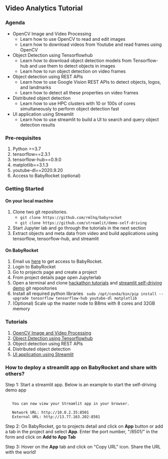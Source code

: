 ## Video Analytics Tutorial

### Agenda

- OpenCV Image and Video Processing
    - Learn how to use OpenCV to read and edit images
    - Learn how to download videos from Youtube and read frames using OpenCV
- Object Detection using Tensorflowhub
    - Learn how to download object detection models from Tensorflow-hub and use them to detect objects in images
    - Learn how to run object detection on video frames
- Object detection using REST APIs
    - Learn how to use Google Vision REST APIs to detect objects, logos, and landmarks
    - Learn how to detect all these properties on video frames
- Distributed object detection
    - Learn how to use HPC clusters with 10 or 100s of cores simultaneously to perform object detection fast
- UI application using Streamlit
   - Learn how to use streamlit to build a UI to search and query object detection results

### Pre-requisites

1. Python >=3.7
2. tensorflow==2.3.1
3. tensorflow-hub==0.9.0
4. matplotlib==3.1.3
5. youtube-dl==2020.9.20
6. Access to BabyRocket (optional)

### Getting Started

#### On your local machine
1. Clone two git repositories.
    - `git clone https://github.com/rmlhq/babyrocket`
    - `git clone https://github.com/streamlit/demo-self-driving`
2. Start Jupyter lab and go through the tutorials in the next section
3. Extract objects and meta data from video and build applications using tensorflow, tensorflow-hub, and streamlit 

#### On BabyRocket
1. Email us [here](mailto:info@rocketml.net) to get access to BabyRocket.
2. Login to BabyRocket
3. Go to projects page and create a project
4. From project details page open Jupyterlab
5. Open a terminal and clone [hackathon tutorials](https://github.com/rmlhq/babyrocket) and [streamlit self-driving demo](https://github.com/streamlit/demo-self-driving) git repositories
6. Install all required python libraries 
   ` sudo /opt/conda/bin/pip install --upgrade tensorflow tensorflow-hub youtube-dl matplotlib`
7. (Optional) Scale up the master node to B8ms with 8 cores and 32GB memory


### Tutorials

1. [OpenCV Image and Video Processing](opencv_image_video_processing.ipynb)
2. [Object Detection using Tensorflowhub](object_detection.ipynb)
3. Object detection using REST APIs
4. Distributed object detection 
5. [UI application using Streamlit](https://github.com/streamlit/demo-self-driving)

### How to deploy a streamlit app on BabyRocket and share with others?

Step 1: Start a streamlit app. Below is an example to start the self-driving demo app
```streamlit run https://raw.githubusercontent.com/streamlit/demo-self-driving/master/app.py
   
   You can now view your Streamlit app in your browser.

   Network URL: http://10.0.2.35:8501
   External URL: http://13.77.163.202:8501
```

Step 2: On BabyRocket, go to projects detail and click on **App** button or add a tab in the project and select **App**. Enter the port number, "/8501/" in the form and click on **Add to App Tab**

Step 3: Hover on the **App** tab and click on "Copy URL" icon. Share the URL with the world!